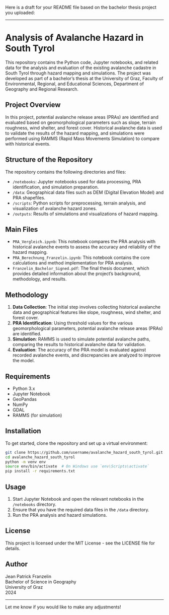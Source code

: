 Here is a draft for your README file based on the bachelor thesis project you uploaded:

---

# Analysis of Avalanche Hazard in South Tyrol

This repository contains the Python code, Jupyter notebooks, and related data for the analysis and evaluation of the existing avalanche cadastre in South Tyrol through hazard mapping and simulations. The project was developed as part of a bachelor’s thesis at the University of Graz, Faculty of Environmental, Regional, and Educational Sciences, Department of Geography and Regional Research.

## Project Overview

In this project, potential avalanche release areas (PRAs) are identified and evaluated based on geomorphological parameters such as slope, terrain roughness, wind shelter, and forest cover. Historical avalanche data is used to validate the results of the hazard mapping, and simulations were performed using RAMMS (Rapid Mass Movements Simulation) to compare with historical events.

## Structure of the Repository

The repository contains the following directories and files:

- `/notebooks`: Jupyter notebooks used for data processing, PRA identification, and simulation preparation.
- `/data`: Geographical data files such as DEM (Digital Elevation Model) and PRA shapefiles.
- `/scripts`: Python scripts for preprocessing, terrain analysis, and visualization of avalanche hazard zones.
- `/outputs`: Results of simulations and visualizations of hazard mapping.
  
## Main Files

- `PRA_Vergleich.ipynb`: This notebook compares the PRA analysis with historical avalanche events to assess the accuracy and reliability of the hazard mapping.
- `PRA_Berechnung_Franzelin.ipynb`: This notebook contains the core calculations and method implementation for PRA analysis.
- `Franzelin_Bachelor_Signed.pdf`: The final thesis document, which provides detailed information about the project’s background, methodology, and results.

## Methodology

1. **Data Collection**: The initial step involves collecting historical avalanche data and geographical features like slope, roughness, wind shelter, and forest cover.
2. **PRA Identification**: Using threshold values for the various geomorphological parameters, potential avalanche release areas (PRAs) are identified.
3. **Simulation**: RAMMS is used to simulate potential avalanche paths, comparing the results to historical avalanche data for validation.
4. **Evaluation**: The accuracy of the PRA model is evaluated against recorded avalanche events, and discrepancies are analyzed to improve the model.

## Requirements

- Python 3.x
- Jupyter Notebook
- GeoPandas
- NumPy
- GDAL
- RAMMS (for simulation)

## Installation

To get started, clone the repository and set up a virtual environment:

```bash
git clone https://github.com/username/avalanche_hazard_south_tyrol.git
cd avalanche_hazard_south_tyrol
python -m venv env
source env/bin/activate  # On Windows use `env\Scripts\activate`
pip install -r requirements.txt
```

## Usage

1. Start Jupyter Notebook and open the relevant notebooks in the `/notebooks` directory.
2. Ensure that you have the required data files in the `/data` directory.
3. Run the PRA analysis and hazard simulations.

## License

This project is licensed under the MIT License - see the LICENSE file for details.

## Author

Jean Patrick Franzelin  
Bachelor of Science in Geography  
University of Graz  
2024

---

Let me know if you would like to make any adjustments!
